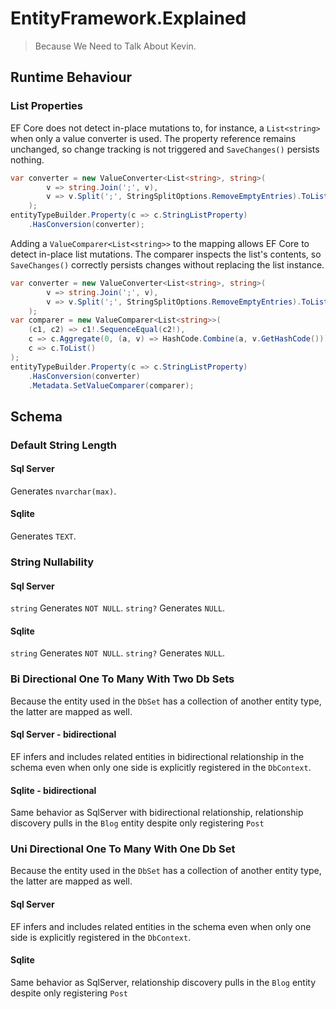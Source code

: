 # EntityFramework.Explained
> Because We Need to Talk About Kevin.  

## Runtime Behaviour
### List Properties
EF Core does not detect in-place mutations to, for instance, a `List<string>` when only a value converter is used. The property reference remains unchanged, so change tracking is not triggered and `SaveChanges()` persists nothing.  
```csharp
var converter = new ValueConverter<List<string>, string>(
        v => string.Join(';', v),
        v => v.Split(';', StringSplitOptions.RemoveEmptyEntries).ToList()
    );
entityTypeBuilder.Property(c => c.StringListProperty)
    .HasConversion(converter);
```
Adding a `ValueComparer<List<string>>` to the mapping allows EF Core to detect in-place list mutations. The comparer inspects the list's contents, so `SaveChanges()` correctly persists changes without replacing the list instance.  
```csharp
var converter = new ValueConverter<List<string>, string>(
        v => string.Join(';', v),
        v => v.Split(';', StringSplitOptions.RemoveEmptyEntries).ToList()
    );
var comparer = new ValueComparer<List<string>>(
    (c1, c2) => c1!.SequenceEqual(c2!),
    c => c.Aggregate(0, (a, v) => HashCode.Combine(a, v.GetHashCode())),
    c => c.ToList()
);
entityTypeBuilder.Property(c => c.StringListProperty)
    .HasConversion(converter)
    .Metadata.SetValueComparer(comparer);
```
## Schema
### Default String Length
#### Sql Server
Generates `nvarchar(max)`.
#### Sqlite
Generates `TEXT`.
### String Nullability
#### Sql Server
`string` Generates `NOT NULL`.
`string?` Generates `NULL`.
#### Sqlite
`string` Generates `NOT NULL`.
`string?` Generates `NULL`.
### Bi Directional One To Many With Two Db Sets
Because the entity used in the `DbSet` has a collection of another entity type, the latter are mapped as well.
#### Sql Server - bidirectional
EF infers and includes related entities in bidirectional relationship in the schema even when only one side is explicitly registered in the `DbContext`.
#### Sqlite - bidirectional
Same behavior as SqlServer with bidirectional relationship, relationship discovery pulls in the `Blog` entity despite only registering `Post`
### Uni Directional One To Many With One Db Set
Because the entity used in the `DbSet` has a collection of another entity type, the latter are mapped as well.
#### Sql Server
EF infers and includes related entities in the schema even when only one side is explicitly registered in the `DbContext`.
#### Sqlite
Same behavior as SqlServer, relationship discovery pulls in the `Blog` entity despite only registering `Post`
